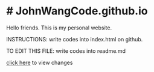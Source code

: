 
<html>

<meta name="description" content="Personal website.  I want to get hired, so I want to show the guys(or girls) hiring what I can put together.">
<meta name="author" content="John Wang">
<meta name="keywords" content="John Wang, awesome, brilliant, humble except in keywords">
<body>
<h1># JohnWangCode.github.io</h1>
<p>Hello friends.  This is my personal website. </p>
<p>INSTRUCTIONS:  write codes into index.html on github.</p>
<p>TO EDIT THIS FILE:  write codes into readme.md</p>
<p><a href="https://johnwangcode.github.io/" target="_blank">click here</a> to view changes</p>
</body>

</html>


